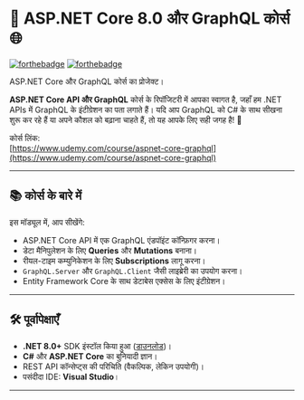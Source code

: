 # 🚀 ASP.NET Core 8.0 और GraphQL कोर्स 🌐

[![forthebadge](https://forthebadge.com/images/badges/made-with-c-sharp.svg)](http://forthebadge.com)
[![forthebadge](http://forthebadge.com/images/badges/built-with-love.svg)](http://forthebadge.com)

ASP.NET Core और GraphQL कोर्स का प्रोजेक्ट।

**ASP.NET Core API और GraphQL** कोर्स के रिपॉजिटरी में आपका स्वागत है, जहाँ हम .NET APIs में GraphQL के इंटीग्रेशन का पता लगाते हैं। यदि आप GraphQL को C# के साथ सीखना शुरू कर रहे हैं या अपने कौशल को बढ़ाना चाहते हैं, तो यह आपके लिए सही जगह है! 🌟

कोर्स लिंक:  
[https://www.udemy.com/course/aspnet-core-graphql](https://www.udemy.com/course/aspnet-core-graphql)


---

## 📚 कोर्स के बारे में
इस मॉड्यूल में, आप सीखेंगे:
- ASP.NET Core API में एक GraphQL एंडपॉइंट कॉन्फ़िगर करना।
- डेटा मैनिपुलेशन के लिए **Queries** और **Mutations** बनाना।
- रीयल-टाइम कम्युनिकेशन के लिए **Subscriptions** लागू करना।
- `GraphQL.Server` और `GraphQL.Client` जैसी लाइब्रेरी का उपयोग करना।
- Entity Framework Core के साथ डेटाबेस एक्सेस के लिए इंटीग्रेशन।

---

## 🛠 पूर्वापेक्षाएँ
- **.NET 8.0+** SDK इंस्टॉल किया हुआ ([डाउनलोड](https://dotnet.microsoft.com/))।
- **C#** और **ASP.NET Core** का बुनियादी ज्ञान।
- REST API कॉन्सेप्ट्स की परिचिति (वैकल्पिक, लेकिन उपयोगी)।
- पसंदीदा IDE: **Visual Studio**।

---